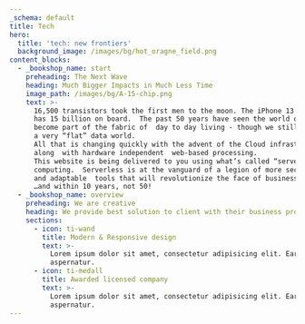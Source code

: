 ```yaml
---
_schema: default
title: Tech
hero:
  title: 'tech: new frontiers'
  background_image: /images/bg/hot_oragne_field.png
content_blocks:
  - _bookshop_name: start
    preheading: The Next Wave
    heading: Much Bigger Impacts in Much Less Time
    image_path: /images/bg/A-15-chip.png
    text: >-
      16,500 transistors took the first men to the moon. The iPhone 13 A15 chip 
      has 15 billion on board.  The past 50 years have seen the world of data 
      become part of the fabric of  day to day living - though we still live in 
      a very “flat” data world. 
      All that is changing quickly with the advent of the Cloud infrastructure  
      along  with hardware independent  web-based processing. 
      This website is being delivered to you using what’s called “serverless” 
      computing.  Serverless is at the vanguard of a legion of more secure, powerful 
      and adaptable  tools that will revolutionize the face of business… 
      …and within 10 years, not 50!
  - _bookshop_name: overview
    preheading: We are creative
    heading: We provide best solution to client with their business problem
    sections:
      - icon: ti-wand
        title: Modern & Responsive design
        text: >-
          Lorem ipsum dolor sit amet, consectetur adipisicing elit. Earum,
          aspernatur.
      - icon: ti-medall
        title: Awarded licensed company
        text: >-
          Lorem ipsum dolor sit amet, consectetur adipisicing elit. Earum,
          aspernatur.
---
```


